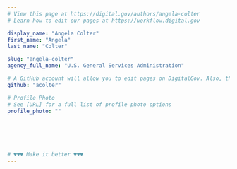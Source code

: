 ```yaml
---
# View this page at https://digital.gov/authors/angela-colter
# Learn how to edit our pages at https://workflow.digital.gov

display_name: "Angela Colter"
first_name: "Angela"
last_name: "Colter"

slug: "angela-colter"
agency_full_name: "U.S. General Services Administration"

# A GitHub account will allow you to edit pages on DigitalGov. Also, the image used in your GitHub account can be used to populate your digital.gov profile photo. Learn more about getting a Github account at [URL]
github: "acolter"

# Profile Photo
# See [URL] for a full list of profile photo options
profile_photo: ""






# ♥♥♥ Make it better ♥♥♥
---
```

